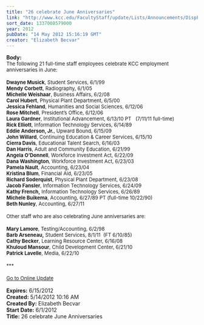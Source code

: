 ```yaml
---
title: "26 celebrate June Anniversaries"
link: "http://www.kcc.edu/FacultyStaff/update/Lists/Announcements/DispForm.aspx?ID=713"
sort_date: 1337008579000
year: 2012
pubDate: "14 May 2012 15:16:19 GMT"
creator: "Elizabeth Becvar"
---
```


<div><b>Body:</b> <div class="ExternalClassCE5A970E2341481AB219D3E8C6E248FF">
<div><font size="2">The following 21 full-time staff employees celebrate KCC employment anniversaries in June: </font></div>
<div><font size="2"></font> </div>
<div><font size="2"><strong>Dwayne Musick</strong>, Student Services, 6/1/99<br /><strong>Mendy Corbett</strong>, Radiography, 6/1/05<br /><strong>Michelle Weishaar</strong>, Business Affairs, 6/2/08<br /><strong>Carol Hubert</strong>, Physical Plant Department, 6/5/00<br /><strong>Jessica Fehland</strong>, Humanities and Social Sciences, 6/12/06<br /><strong>Rose Mitchell</strong>, President’s Office, 6/12/06<br /><strong>Laura Gardner</strong>, Institutional Advancement, 6/13/10 PT   (7/11/11 full-time)<br /><strong>Rick Elliott</strong>, Information Technology Services, 6/14/89 <br /><strong>Eddie Anderson, Jr.</strong>, Upward Bound, 6/15/09<br /><strong>John Willard</strong>, Continuing Education &amp; Career Services, 6/15/10<br /><strong>Cierra Davis</strong>, Educational Talent Search, 6/16/03<br /><strong>Dan Harris</strong>, Adult and Community Education, 6/21/99<br /><strong>Angela O’Donnell</strong>, Workforce Investment Act, 6/22/09<br /><strong>Dana Washington</strong>, Workforce Investment Act, 6/23/03<br /><strong>Pamela Nault</strong>, Accounting, 6/23/04<br /><strong>Kristina Blum</strong>, Financial Aid, 6/23/05<br /><strong>Richard Soderquist</strong>, Physical Plant Department, 6/23/08<br /><strong>Jacob Fansler</strong>, Information Technology Services, 6/24/09<br /><strong>Kathy French,</strong> Information Technology Services, 6/26/89 <br /><strong>Michele Buikema</strong>, Accounting, 6/27/89 PT (full-time 10/22/90)<br /><strong>Beth Nunley</strong>, Accounting, 6/27/11</font></div>
<div><font size="2"></font> </div>
<div><font size="2">Other staff who are also celebrating June anniversaries are:</font></div>
<div><font size="2"></font> </div>
<div><font size="2"><strong>Mary Lamore</strong>, Testing/Accounting, 6/2/98<br /><strong>Barb Arseneau,</strong> Student Services, 8/1/11  (FT 6/10/85)<br /><strong>Cathy Becker</strong>, Learning Resource Center, 6/16/08<br /><strong>Khuloud Mansour</strong>, Child Development Center, 6/21/10<br /><strong>Patrick Lavelle</strong>, Media, 6/22/10<br /></font></div>
<div><font size="2"></font> </div>
<div><font size="2">***</font></div>
<div><font size="2"></font> </div>
<div><font size="2"><a href="/FacultyStaff/update/Pages/dailyupdate.aspx">Go to Online Update</a></font><font size="2"></font></div>
<div><font size="2"> </div></font></div></div>
<div><b>Expires:</b> 6/15/2012</div>
<div><b>Created:</b> 5/14/2012 10:16 AM</div>
<div><b>Created By:</b> Elizabeth Becvar</div>
<div><b>Start Date:</b> 6/1/2012</div>
<div><b>Title:</b> 26 celebrate June Anniversaries</div>
